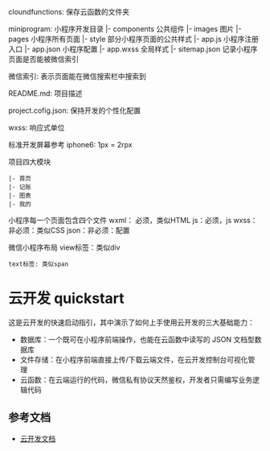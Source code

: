 cloundfunctions: 保存云函数的文件夹

miniprogram: 小程序开发目录
  |- components 公共组件
  |- images 图片
  |- pages 小程序所有页面
  |- style 部分小程序页面的公共样式
  |- app.js 小程序注册入口
  |- app.json 小程序配置
  |- app.wxss 全局样式
  |- sitemap.json 记录小程序页面是否能被微信索引

  微信索引: 表示页面能在微信搜索栏中搜索到


README.md: 项目描述


project.cofig.json: 保持开发的个性化配置


wxss: 响应式单位

  标准开发屏幕参考
  iphone6: 1px = 2rpx


  项目四大模块

    |- 首页
    |- 记账
    |- 图表
    |- 我的


小程序每一个页面包含四个文件
  wxml： 必须，类似HTML
  js：必须，js
  wxss：非必须：类似CSS
  json：非必须：配置


  微信小程序布局
    view标签：类似div

    text标签: 类似span

# 云开发 quickstart

这是云开发的快速启动指引，其中演示了如何上手使用云开发的三大基础能力：

- 数据库：一个既可在小程序前端操作，也能在云函数中读写的 JSON 文档型数据库
- 文件存储：在小程序前端直接上传/下载云端文件，在云开发控制台可视化管理
- 云函数：在云端运行的代码，微信私有协议天然鉴权，开发者只需编写业务逻辑代码

## 参考文档

- [云开发文档](https://developers.weixin.qq.com/miniprogram/dev/wxcloud/basis/getting-started.html)

